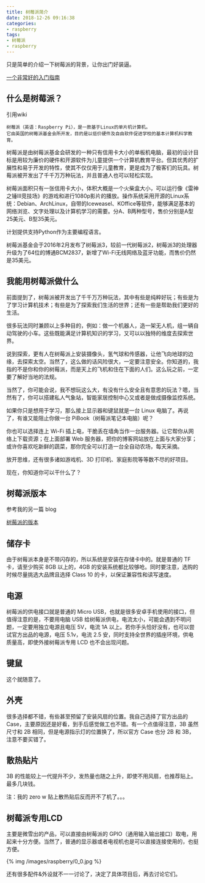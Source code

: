 ```yaml
---
title: 树莓派简介
date: 2018-12-26 09:16:38
categories:
- raspberry
tags:
- 树莓派
- raspberry
---
```

只是简单的介绍一下树莓派的背景，让你出门好装逼。

<!--more-->

[一个非常好的入门指南](https://sspai.com/post/38542)

## 什么是树莓派？

引用wiki

	树莓派（英语：Raspberry Pi），是一款基于Linux的单片机计算机。
	它由英国的树莓派基金会所开发，目的是以低价硬件及自由软件促进学校的基本计算机科学教育。
	
树莓派是由树莓派基金会研发的一种只有信用卡大小的单板机电脑，最初的设计目标是用较为廉价的硬件和开源软件为儿童提供一个计算机教育平台。但其优秀的扩展性和易于开发的特性，使其不仅仅用于儿童教育，更是成为了极客们的玩具。树莓派被开发出了千千万万种玩法，并且普通人也可以轻松实现。

树莓派面积只有一张信用卡大小，体积大概是一个火柴盒大小，可以运行像《雷神之锤III竞技场》的游戏和进行1080p影片的播放。操作系统采用开源的Linux系统：Debian、ArchLinux，自带的Iceweasel、KOffice等软件，能够满足基本的网络浏览、文字处理以及计算机学习的需要。分A、B两种型号，售价分别是A型25美元、B型35美元。

计划提供支持Python作为主要编程语言。

树莓派基金会于2016年2月发布了树莓派3，较前一代树莓派2，树莓派3的处理器升级为了64位的博通BCM2837，新增了Wi-Fi无线网络及蓝牙功能，而售价仍然是35美元。

## 我能用树莓派做什么

前面提到了，树莓派被开发出了千千万万种玩法，其中有些是纯粹好玩；有些是为了学习计算机技术；有些是为了探索我们生活的世界；还有一些是帮助我们更好的生活。

很多玩法同时兼顾以上多种目的，例如：做一个机器人，造一架无人机，组一辆自动驾驶的小车。这些既能满足计算机知识的学习，又可以以独特的维度去探索世界。

说到探索，更有人在树莓派上安装摄像头，氢气球和传感器，让他飞向地球的边缘，去探索太空。当然了，这么做的话风险很大，一定要注意安全。你知道的，我指的不是你和你的树莓派，而是天上的飞机和住在下面的人们。这么玩之前，一定要了解好当地的法规。

当然了，你可能会说，我不想玩这么大，有没有什么安全且有意思的玩法？嗯，当然有了，你可以搭建私人气象站，智能家居控制中心又或者是做成摄像监控系统。

如果你只是想用于学习，那么接上显示器和键鼠就是一台 Linux 电脑了。再说了，有谁又能阻止你做一台 PiBook（树莓派笔记本电脑）呢？

你也可以选择连上 Wi-Fi 插上电，干脆丢在墙角当作一台服务器。让它帮你从网络上下载资源；在上面部署 Web 服务器，把你的博客网站放在上面与大家分享；或许你喜欢吃新鲜的蔬菜，那你完全可以打造一台全自动农场，每天采摘。

放开思维，还有很多诸如游戏机、3D 打印机、家庭影院等等数不尽的好项目。

现在，你知道你可以干什么了？

## 树莓派版本

参考我的另一篇 blog

[树莓派的版本](https://benpaodewoniu.github.io/2018/12/27/raspberrypi6/)

## 储存卡

由于树莓派本身是不带闪存的，所以系统是安装在存储卡中的。就是普通的 TF 卡，请至少购买 8GB 以上的，4GB 的安装系统都比较够呛。同时要注意，选购的时候尽量挑选大品牌且选择 Class 10 的卡，以保证兼容性和读写速度。

## 电源

树莓派的供电接口就是普通的 Micro USB，也就是很多安卓手机使用的接口，但值得注意的是，不要用电脑 USB 给树莓派供电，电流太小，可能会遇到不明问题，一定要用独立电源且电压 5V，电流 1A 以上。若你手头恰好没有，也可以尝试官方出品的电源，电压 5.1v，电流 2.5 安，同时支持全世界的插座环境，供电质量高，即使外接树莓派专用 LCD 也不会出现问题。

## 键鼠

这个就随意了。

## 外壳

很多选择都不错，有些甚至预留了安装风扇的位置。我自己选择了官方出品的 Case，主要原因还是好看，到手后感觉做工也不错。有一个点值得注意，3B 虽然尺寸和 2B 相同，但是电源指示灯的位置换了，所以官方 Case 也分 2B 和 3B，注意不要买错了。

## 散热贴片

3B 的性能较上一代提升不少，发热量也随之上升，即使不用风扇，也推荐贴上。最多几块钱。

注：我的 zero w 贴上散热贴后反而开不了机了。。。

## 树莓派专用LCD

主要是微雪出的产品，可以直接由树莓派的 GPIO（通用输入输出接口）取电，用起来十分方便。当然了，普通的显示器或者电视机也是可以直接连接使用的，也挺方便。

{% img /images/raspberry/0_0.jpg %}

还有很多配件&外设就不一一讨论了，决定了具体项目后，再去讨论它们。


